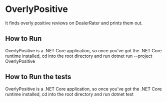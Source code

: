 ﻿# OverlyPositive
It finds overly positive reviews on DealerRater and prints them out.

## How to Run
OverlyPositive is a .NET Core application, so once you've got the .NET Core runtime installed, cd into the root directory and run dotnet run --project OverlyPositive

## How to Run the tests
OverlyPositive is a .NET Core application, so once you've got the .NET Core runtime installed, cd into the root directory and run dotnet test